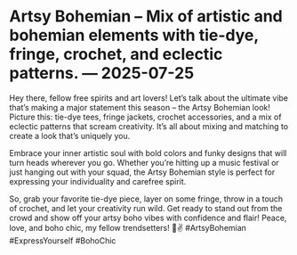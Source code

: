 # Artsy Bohemian – Mix of artistic and bohemian elements with tie-dye, fringe, crochet, and eclectic patterns. — 2025-07-25

Hey there, fellow free spirits and art lovers! Let’s talk about the ultimate vibe that’s making a major statement this season – the Artsy Bohemian look! Picture this: tie-dye tees, fringe jackets, crochet accessories, and a mix of eclectic patterns that scream creativity. It’s all about mixing and matching to create a look that’s uniquely you.

Embrace your inner artistic soul with bold colors and funky designs that will turn heads wherever you go. Whether you’re hitting up a music festival or just hanging out with your squad, the Artsy Bohemian style is perfect for expressing your individuality and carefree spirit.

So, grab your favorite tie-dye piece, layer on some fringe, throw in a touch of crochet, and let your creativity run wild. Get ready to stand out from the crowd and show off your artsy boho vibes with confidence and flair! Peace, love, and boho chic, my fellow trendsetters! 🌈✌️ #ArtsyBohemian #ExpressYourself #BohoChic